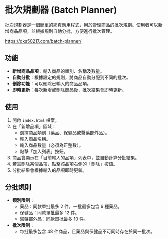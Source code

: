 # 批次規劃器 (Batch Planner)

批次規劃器是一個簡單的網頁應用程式，用於管理商品的批次規劃。使用者可以新增商品品項，並根據規則自動分批，方便進行批次管理。

https://dks50217.com/batch-planner/

## 功能

- **新增商品品項**：輸入商品的類別、名稱及數量。
- **自動分批**：根據設定的規則，將商品自動分配到不同的批次。
- **刪除功能**：可以刪除已輸入的商品品項。
- **即時更新**：每次新增或刪除商品後，批次結果會即時更新。

## 使用

1. 開啟 `index.html` 檔案。
2. 在「新增品項」區域：
   - 選擇商品類別（藥品、保健品或醫藥部外品）。
   - 輸入商品名稱。
   - 輸入商品數量（必須為正整數）。
   - 點擊「加入列表」按鈕。
3. 商品會顯示在「目前輸入的品項」列表中，並自動計算分批結果。
4. 若需刪除某個品項，點擊該品項右側的「刪除」按鈕。
5. 分批結果會根據輸入的品項即時更新。

## 分批規則

- **類別限制**：
  - 藥品：同款單批最多 2 件，一批最多包含 6 種藥品。
  - 保健品：同款單批最多 12 件。
  - 醫藥部外品：同款單批最多 10 件。
- **批次限制**：
  - 每批最多包含 48 件商品，且藥品與保健品不可同時存在於同一批次。

